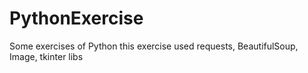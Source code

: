 # PythonExercise
Some exercises of Python
this exercise used requests, BeautifulSoup, Image, tkinter libs
